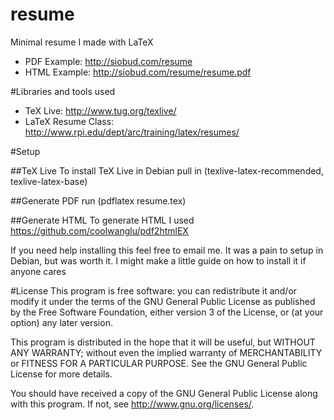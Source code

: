 resume
=========

Minimal resume I made with LaTeX

* PDF Example: http://siobud.com/resume
* HTML Example: http://siobud.com/resume/resume.pdf

#Libraries and tools used
* TeX Live: http://www.tug.org/texlive/
* LaTeX Resume Class: http://www.rpi.edu/dept/arc/training/latex/resumes/


#Setup

##TeX Live
To install TeX Live in Debian pull in (texlive-latex-recommended, texlive-latex-base)

##Generate PDF
run (pdflatex resume.tex)

##Generate HTML
To generate HTML I used https://github.com/coolwanglu/pdf2htmlEX

If you need help installing this feel free to email me. It was a pain
to setup in Debian, but was worth it. I might make a little guide
on how to install it if anyone cares

#License
This program is free software: you can redistribute it and/or modify
it under the terms of the GNU General Public License as published by
the Free Software Foundation, either version 3 of the License, or
(at your option) any later version.

This program is distributed in the hope that it will be useful,
but WITHOUT ANY WARRANTY; without even the implied warranty of
MERCHANTABILITY or FITNESS FOR A PARTICULAR PURPOSE.  See the
GNU General Public License for more details.

You should have received a copy of the GNU General Public License
along with this program.  If not, see <http://www.gnu.org/licenses/>.

